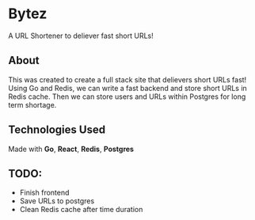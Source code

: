 # Bytez
A URL Shortener to deliever fast short URLs!

## About
This was created to create a full stack site that delievers short URLs fast!
Using Go and Redis, we can write a fast backend and store short URLs in Redis cache. Then we can store users and URLs within Postgres for long term shortage.


## Technologies Used
Made with **Go**, **React**, **Redis**, **Postgres**

## TODO:
- Finish frontend
- Save URLs to postgres
- Clean Redis cache after time duration